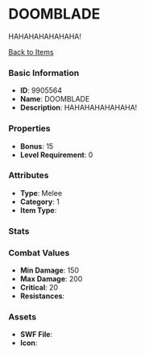 # DOOMBLADE

HAHAHAHAHAHAHA!

[Back to Items](../items.md)

### Basic Information

- **ID**: 9905564
- **Name**: DOOMBLADE
- **Description**: HAHAHAHAHAHAHA!

### Properties

- **Bonus**: 15
- **Level Requirement**: 0

### Attributes

- **Type**: Melee
- **Category**: 1
- **Item Type**: 

### Stats


### Combat Values

- **Min Damage**: 150
- **Max Damage**: 200
- **Critical**: 20
- **Resistances**: 

### Assets

- **SWF File**: 
- **Icon**: 

